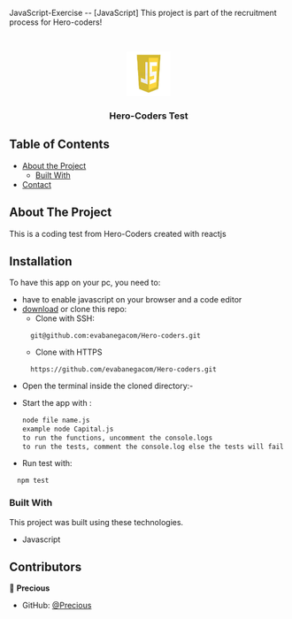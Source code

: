 <!--
*** Thanks for checking out this README Template. If you have a suggestion that would
*** make this better, please fork the repo and create a pull request or simply open
*** an issue with the tag "enhancement".
*** Thanks again! Now go create something AMAZING! :D
-->

<!-- PROJECT SHIELDS -->
<!--
*** I'm using markdown "reference style" links for readability.
*** Reference links are enclosed in brackets [ ] instead of parentheses ( ).
*** See the bottom of this document for the declaration of the reference variables
*** for contributors-url, forks-url, etc. This is an optional, concise syntax you may use.
*** https://www.markdownguide.org/basic-syntax/#reference-style-links
-->
JavaScript-Exercise -- [JavaScript]
This project is part of the recruitment process for Hero-coders!

<br />
<p align="center">
  <a href="https://github.com/evabanegacom/Hero-coders">
    <img src="images/JS.jpg" alt="Logo" width="80" height="80">
  </a>

  <h3 align="center">Hero-Coders Test</h3>

<!-- TABLE OF CONTENTS -->
## Table of Contents

* [About the Project](#about-the-project)
  * [Built With](#built-with)
* [Contact](#contact)

<!-- ABOUT THE PROJECT -->
## About The Project

This is a coding test from Hero-Coders created with reactjs
<!-- INSTALLATION -->
## Installation

To have this app on your pc, you need to:
* have to enable javascript on your browser and a code editor
* [download](git@github.com:evabanegacom/Hero-coders.git) or clone this repo:
  - Clone with SSH:
  ```
    git@github.com:evabanegacom/Hero-coders.git
  ```
  - Clone with HTTPS
  ```
    https://github.com/evabanegacom/Hero-coders.git
  ```
* Open the terminal inside the cloned directory:-

- Start the app with :
  ```
  node file name.js
  example node Capital.js
  to run the functions, uncomment the console.logs
  to run the tests, comment the console.log else the tests will fail

  ```
- Run test with:
```
  npm test
```

### Built With
This project was built using these technologies.
* Javascript

<!-- CONTACT -->
## Contributors

👤 **Precious**

- GitHub: [@Precious](https://github.com/evabanegacom)
